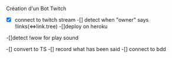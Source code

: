 Création d'un Bot Twitch

-[x] connect to twitch stream
-[] detect when "owner" says !links(<=>link.tree)
-[]deploy on heroku

-[]detect !wow for play sound

-[] convert to TS
-[] record what has been said
-[] connect to bdd